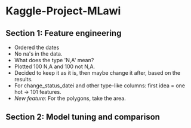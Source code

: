 # Kaggle-Project-MLawi

## Section 1: Feature engineering

- Ordered the dates
- No na's in the data.
- What does the type 'N,A' mean?
- Plotted 100 N,A and 100 not N,A.
- Decided to keep it as it is, then maybe change it after, based on the results.
- For change_status_datei and other type-like columns: first idea = one hot $\rightarrow$ 101 features.
- *New feature*: For the polygons, take the area.

## Section 2: Model tuning and comparison
